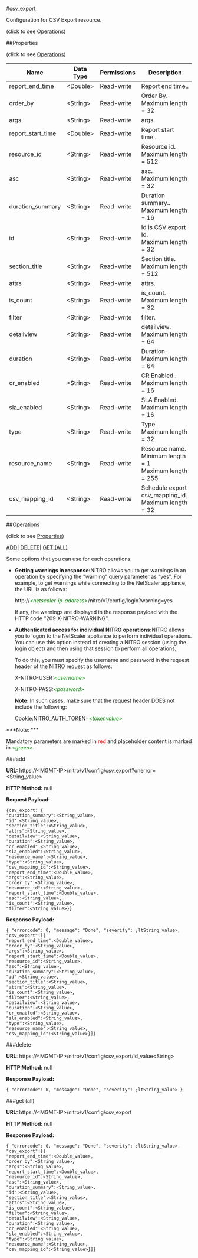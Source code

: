 #csv_export



Configuration for CSV Export resource.

<span>(click to see [Operations](#operations))</span>



##Properties 

<span>(click to see [Operations](#operations))</span>





<table><thead><tr><th>Name</th><th>Data Type</th><th>Permissions</th><th>Description</th></tr></thead><tbody><tr><td>report_end_time</td><td>&lt;Double></td><td>Read-write</td><td>Report end time..</td></tr><tr><td>order_by</td><td>&lt;String></td><td>Read-write</td><td>Order By.<br>Maximum length = 32</td></tr><tr><td>args</td><td>&lt;String></td><td>Read-write</td><td>args.</td></tr><tr><td>report_start_time</td><td>&lt;Double></td><td>Read-write</td><td>Report start time..</td></tr><tr><td>resource_id</td><td>&lt;String></td><td>Read-write</td><td>Resource id.<br>Maximum length = 512</td></tr><tr><td>asc</td><td>&lt;String></td><td>Read-write</td><td>asc.<br>Maximum length = 32</td></tr><tr><td>duration_summary</td><td>&lt;String></td><td>Read-write</td><td>Duration summary..<br>Maximum length = 16</td></tr><tr><td>id</td><td>&lt;String></td><td>Read-write</td><td>Id is CSV export Id.<br>Maximum length = 32</td></tr><tr><td>section_title</td><td>&lt;String></td><td>Read-write</td><td>Section title.<br>Maximum length = 512</td></tr><tr><td>attrs</td><td>&lt;String></td><td>Read-write</td><td>attrs.</td></tr><tr><td>is_count</td><td>&lt;String></td><td>Read-write</td><td>is_count.<br>Maximum length = 32</td></tr><tr><td>filter</td><td>&lt;String></td><td>Read-write</td><td>filter.</td></tr><tr><td>detailview</td><td>&lt;String></td><td>Read-write</td><td>detailview.<br>Maximum length = 64</td></tr><tr><td>duration</td><td>&lt;String></td><td>Read-write</td><td>Duration.<br>Maximum length = 64</td></tr><tr><td>cr_enabled</td><td>&lt;String></td><td>Read-write</td><td>CR Enabled..<br>Maximum length = 16</td></tr><tr><td>sla_enabled</td><td>&lt;String></td><td>Read-write</td><td>SLA Enabled..<br>Maximum length = 16</td></tr><tr><td>type</td><td>&lt;String></td><td>Read-write</td><td>Type.<br>Maximum length = 32</td></tr><tr><td>resource_name</td><td>&lt;String></td><td>Read-write</td><td>Resource name.<br>Minimum length = 1<br>Maximum length = 255</td></tr><tr><td>csv_mapping_id</td><td>&lt;String></td><td>Read-write</td><td>Schedule export csv_mapping_id.<br>Maximum length = 32</td></tr></tbody></table>

##Operations 

<span>(click to see [Properties](#properties))</span>





[ADD](#add)| [DELETE](#delete)| [GET (ALL)](#get-all)





Some options that you can use for each operations:

<ul><li><p><b>Getting warnings in response:</b>NITRO allows you to get warnings in an operation by specifying the "warning" query parameter as "yes". For example, to get warnings while connecting to the NetScaler appliance, the URL is as follows:</p><p>http://<span style="color:green;font-style:italic;">&lt;netscaler-ip-address&gt;</span>/nitro/v1/config/login?warning=yes</p><p>If any, the warnings are displayed in the response payload with the HTTP code "209 X-NITRO-WARNING".</p></li><li><p><b>Authenticated access for individual NITRO operations:</b>NITRO allows you to logon to the NetScaler appliance to perform individual operations. You can use this option instead of creating a NITRO session (using the login object) and then using that session to perform all operations,</p><p>To do this, you must specify the username and password in the request header of the NITRO request as follows:</p><p>X-NITRO-USER:<span style="color:green;font-style:italic;">&lt;username&gt;</span></p><p>X-NITRO-PASS:<span style="color:green;font-style:italic;">&lt;password&gt;</span></p><p><b>Note: </b>In such cases, make sure that the request header DOES not include the following:</p><p>Cookie:NITRO_AUTH_TOKEN=<span style="color:green;font-style:italic;">&lt;tokenvalue&gt;</span></p></li></ul>







***Note: *** 

Mandatory parameters are marked in <span style="color:#FF0000;">red</span> and placeholder content is marked in <span style="color:green;font-style:italic">&lt;green&gt;</span>.



###add







<b>URL: </b>https://&lt;MGMT-IP&gt;/nitro/v1/config/csv_export?onerror=&lt;String_value&gt;

<b>HTTP Method: </b>null

<b>Request Payload: </b>
```
{csv_export: {
"duration_summary":<String_value>,
"id":<String_value>,
"section_title":<String_value>,
"attrs":<String_value>,
"detailview":<String_value>,
"duration":<String_value>,
"cr_enabled":<String_value>,
"sla_enabled":<String_value>,
"resource_name":<String_value>,
"type":<String_value>,
"csv_mapping_id":<String_value>,
"report_end_time":<Double_value>,
"args":<String_value>,
"order_by":<String_value>,
"resource_id":<String_value>,
"report_start_time":<Double_value>,
"asc":<String_value>,
"is_count":<String_value>,
"filter":<String_value>}}
```

<b>Response Payload: </b>
```
{ "errorcode": 0, "message": "Done", "severity": ;ltString_value>, "csv_export":[{
"report_end_time":<Double_value>,
"order_by":<String_value>,
"args":<String_value>,
"report_start_time":<Double_value>,
"resource_id":<String_value>,
"asc":<String_value>,
"duration_summary":<String_value>,
"id":<String_value>,
"section_title":<String_value>,
"attrs":<String_value>,
"is_count":<String_value>,
"filter":<String_value>,
"detailview":<String_value>,
"duration":<String_value>,
"cr_enabled":<String_value>,
"sla_enabled":<String_value>,
"type":<String_value>,
"resource_name":<String_value>,
"csv_mapping_id":<String_value>}]}
```







###delete







<b>URL: </b>https://&lt;MGMT-IP&gt;/nitro/v1/config/csv_export/id_value&lt;String&gt;

<b>HTTP Method: </b>null

<b>Response Payload: </b>
```
{ "errorcode": 0, "message": "Done", "severity": ;ltString_value> }
```







###get (all)







<b>URL: </b>https://&lt;MGMT-IP&gt;/nitro/v1/config/csv_export

<b>HTTP Method: </b>null

<b>Response Payload: </b>
```
{ "errorcode": 0, "message": "Done", "severity": ;ltString_value>, "csv_export":[{
"report_end_time":<Double_value>,
"order_by":<String_value>,
"args":<String_value>,
"report_start_time":<Double_value>,
"resource_id":<String_value>,
"asc":<String_value>,
"duration_summary":<String_value>,
"id":<String_value>,
"section_title":<String_value>,
"attrs":<String_value>,
"is_count":<String_value>,
"filter":<String_value>,
"detailview":<String_value>,
"duration":<String_value>,
"cr_enabled":<String_value>,
"sla_enabled":<String_value>,
"type":<String_value>,
"resource_name":<String_value>,
"csv_mapping_id":<String_value>}]}
```







